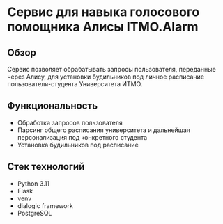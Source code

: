 # Сервис для навыка голосового помощника Алисы ITMO.Alarm

## Обзор
Сервис позволяет обрабатывать запросы пользователя, переданные через Алису, для установки будильников под личное расписание пользователя-студента Университета ИТМО.

## Функциональность
- Обработка запросов пользователя 
- Парсинг общего расписания университета и дальнейшая персонализация под конкретного студента
- Установка будильников под расписание

## Стек технологий
- Python 3.11
- Flask
- venv
- dialogic framework
- PostgreSQL
